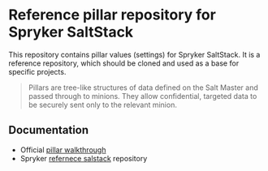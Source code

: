 # Reference pillar repository for Spryker SaltStack

This repository contains pillar values (settings) for Spryker SaltStack. It is
a reference repository, which should be cloned and used as a base for specific
projects.

> Pillars are tree-like structures of data defined on the Salt Master and
> passed through to minions. They allow confidential, targeted data to be
> securely sent only to the relevant minion.

## Documentation
 * Official [pillar walkthrough](http://docs.saltstack.com/en/latest/topics/tutorials/pillar.html)
 * Spryker [refernece salstack](https://github.com/spryker/saltstack) repository

